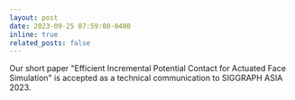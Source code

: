 ```yaml
---
layout: post
date: 2023-09-25 07:59:00-0400
inline: true
related_posts: false
---
```

Our short paper "Efficient Incremental Potential Contact for Actuated Face Simulation" is accepted as a technical communication to SIGGRAPH ASIA 2023.